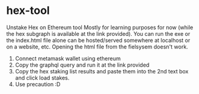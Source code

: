 # hex-tool
Unstake Hex on Ethereum tool
Mostly for learning purposes for now (while the hex subgraph is available at the link provided).
You can run the exe or the index.html file alone can be hosted/served somewhere at localhost or on a website, etc. Opening the html file from the fielsysem doesn't work.

1. Connect metamask wallet using ethereum 
2. Copy the graphql query and run it at the link provided
3. Copy the hex staking list results and paste them into the 2nd text box and click load stakes.
4. Use precaution :D
